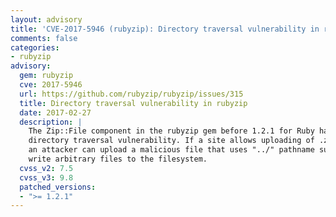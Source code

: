 ```yaml
---
layout: advisory
title: 'CVE-2017-5946 (rubyzip): Directory traversal vulnerability in rubyzip'
comments: false
categories:
- rubyzip
advisory:
  gem: rubyzip
  cve: 2017-5946
  url: https://github.com/rubyzip/rubyzip/issues/315
  title: Directory traversal vulnerability in rubyzip
  date: 2017-02-27
  description: |
    The Zip::File component in the rubyzip gem before 1.2.1 for Ruby has a
    directory traversal vulnerability. If a site allows uploading of .zip files,
    an attacker can upload a malicious file that uses "../" pathname substrings to
    write arbitrary files to the filesystem.
  cvss_v2: 7.5
  cvss_v3: 9.8
  patched_versions:
  - ">= 1.2.1"
---
```


